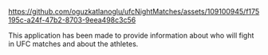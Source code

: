 https://github.com/oguzkatlanoglu/ufcNightMatches/assets/109100945/f175195c-a24f-47b2-8703-9eea498c3c56

This application has been made to provide information about who will fight in UFC matches and about the athletes.
